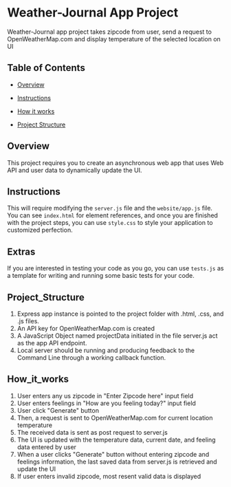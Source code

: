# Weather-Journal App Project
Weather-Journal app project takes zipcode from user, send a request to OpenWeatherMap.com and display temperature of the selected location on UI

## Table of Contents
- [Overview](#overview)

- [Instructions](#instructions)

- [How it works](#howItworks)

- [Project Structure](#projectStructure)

## Overview
This project requires you to create an asynchronous web app that uses Web API and user data to dynamically update the UI. 

## Instructions
This will require modifying the `server.js` file and the `website/app.js` file. You can see `index.html` for element references, and once you are finished with the project steps, you can use `style.css` to style your application to customized perfection.

## Extras
If you are interested in testing your code as you go, you can use `tests.js` as a template for writing and running some basic tests for your code.


## Project_Structure
1. Express app instance is pointed to the project folder with .html, .css, and .js files.
2. An API key for OpenWeatherMap.com is created
3. A JavaScript Object named projectData initiated in the file server.js act as the app API endpoint.
4. Local server should be running and producing feedback to the Command Line through a working callback function.

## How_it_works
1. User enters any us zipcode in "Enter Zipcode here" input field
2. User enters feelings in "How are you feeling today?" input field 
3. User click "Generate" button
4. Then, a request is sent to OpenWeatherMap.com for current location temperature
5. The received data is sent as post request to server.js
6. The UI is updated with the temperature data, current date, and feeling data entered by user
7. When a user clicks "Generate" button without entering zipcode and feelings information, the last saved data from server.js is retrieved and update the UI
8. If user enters invalid zipcode, most resent valid data is displayed
